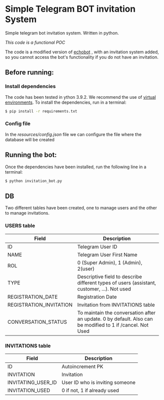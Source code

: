 # Simple Telegram BOT invitation System
Simple telegram bot invitation system. Written in python.

_This code is a functional POC_

The code is a modified version of [echobot](https://docs.python-telegram-bot.org/en/stable/examples.echobot.html) , with an invitation system added, so you cannot access the bot's functionality if you do not have an invitation.

## Before running:
### Install dependencies
The code has been tested in ython 3.9.2. 
We recommend the use of [virtual environments](https://docs.python.org/3/library/venv.html).
To install the dependencies, run in a terminal:
```sh
$ pip install -r requirements.txt
```

### Config file
In the _resources/config.json_ file we can configure the file where the database will be created

## Running the bot:
Once the dependencies have been installed, run the following line in a terminal:
```sh
$ python invitation_bot.py
```

## DB
Two different tables have been created, one to manage users and the other to manage invitations.

### USERS table
| Field  | Description |
| ------ | ----------- |
| ID | Telegram User ID |
| NAME | Telegram User First Name |
| ROL | 0 (Super Admin), 1 (Admin), 2(user) |
| TYPE | Descriptive field to describe different types of users (assistant, customer, ...). Not used|
| REGISTRATION_DATE | Registration Date |
| REGISTRATION_INVITATION | Invitation from INVITATIONS table |
| CONVERSATION_STATUS | To maintain the conversation after an update. 0 by default. Also can be modified to 1 if /cancel. Not Used |

### INVITATIONS table
| Field  | Description |
| ------ | ----------- |
| ID | Autoincrement PK |
| INVITATION | Invitation |
| INVITATING_USER_ID | User ID who is inviting someone |
| INVITATION_USED | 0 if not, 1 if already used |

